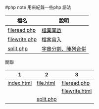 #php note
用來紀錄一些php 語法

|檔名                                        |說明                                         |
|--------------------------------------------|---------------------------------------------|
|[fileread.php](function/fileread.php)       |[檔案開啟](function/file.md)                 |
|[filewrite.php](function/filewrite.php)     |[檔案寫入](function/file.md)                 |
|[split.php](function/split.php)             |[字串分割、陣列合併](function/split.md)      |



關聯

|1                                  |2                                           |3                                           |
|-----------------------------------|--------------------------------------------|--------------------------------------------|
|[index.html](index.html)           |[file.html](function/file.html)             |[fileread.php](function/fileread.php)       |
|                                   |                                            |[filewrite.html](function/filewrite.php)    |
|                                   |[split.php](function/split.php)             |                                            |
